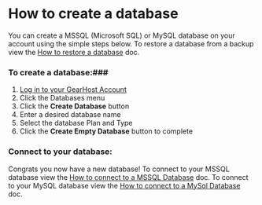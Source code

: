 How to create a database
===
You can create a MSSQL (Microsoft SQL) or MySQL database on your account using the simple steps below. To restore a database from a backup view the [How to restore a database](https://www.gearhost.com/documentation/how-to-restore-a-database) doc.

### To create a database:###

1. [Log in to your GearHost Account](https://my.gearhost.com/account/login)
2. Click the Databases menu
3. Click the **Create Database** button
4. Enter a desired database name
5. Select the database Plan and Type
6. Click the **Create Empty Database** button to complete

### Connect to your database:
Congrats you now have a new database! To connect to your MSSQL database view the [How to connect to a MSSQL Database](https://www.gearhost.com/documentation/connecting-to-a-sql-database-using-sql-server-management-studio-2014) doc. To connect to your MySQL database view the [How to connect to a MySql Database](https://www.gearhost.com/documentation/connecting-to-mysql-database) doc.
